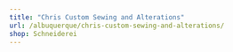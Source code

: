 ```yaml
---
title: "Chris Custom Sewing and Alterations"
url: /albuquerque/chris-custom-sewing-and-alterations/
shop: Schneiderei
---
```

